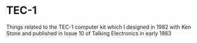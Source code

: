 # TEC-1

Things related to the TEC-1 computer kit which I designed in 1982 with Ken Stone 
and published in Issue 10 of Talking Electronics in early 1983

